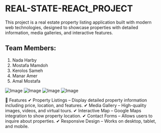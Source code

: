 # REAL-STATE-REACt_PROJECT
This project is a real estate property listing application built with modern web technologies, designed to showcase properties with detailed information, media galleries, and interactive features.

## Team Members:
1. Nada Harby
2. Mostafa Mamdoh
3. Kerolos Sameh
4. Manar Amer
5. Amal Mostafa

![Image](https://github.com/user-attachments/assets/58922f7f-123a-48c5-928e-e3f068fc8881)
![Image](https://github.com/user-attachments/assets/3e74d2b3-e64f-4b0e-ab84-b27ef8f0754d)
![Image](https://github.com/user-attachments/assets/62b13521-4dc3-43be-8fac-5561940560d9)
![Image](https://github.com/user-attachments/assets/deae83de-6d3b-4310-9143-e76a1ca58a47)

📌 Features
✔ Property Listings – Display detailed property information including price, location, and features.
✔ Media Gallery – High-quality images, videos, and virtual tours.
✔ Interactive Map – Google Maps integration to show property location.
✔ Contact Forms – Allows users to inquire about properties.
✔ Responsive Design – Works on desktop, tablet, and mobile.